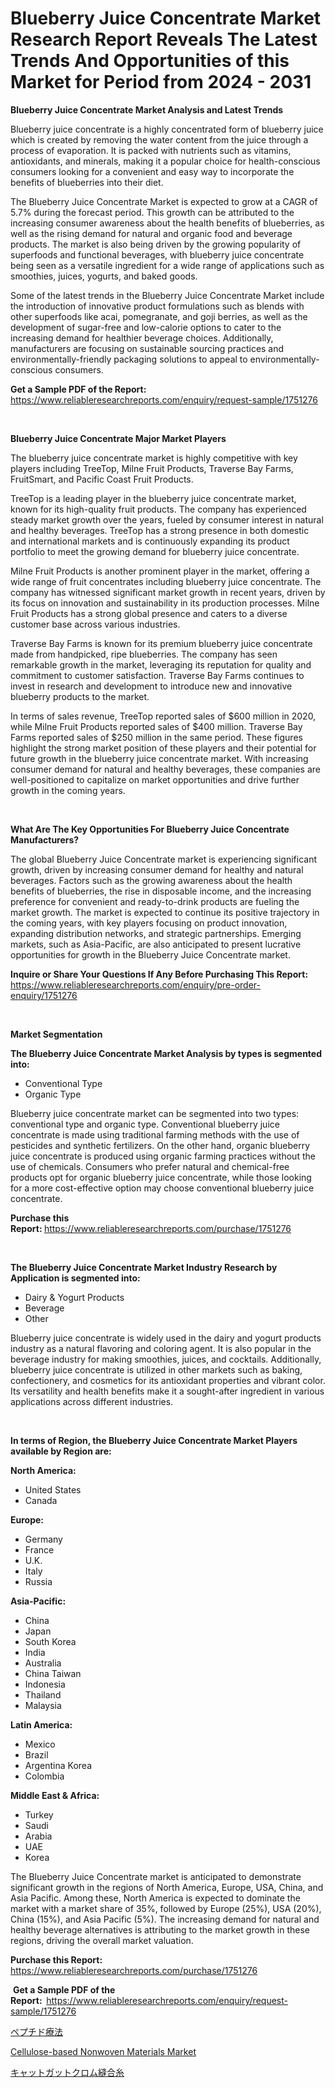 <p><h1>Blueberry Juice Concentrate Market Research Report Reveals The Latest Trends And Opportunities of this Market for Period from 2024 - 2031</h1></p><p><strong>Blueberry Juice Concentrate Market Analysis and Latest Trends</strong></p>
<p><p>Blueberry juice concentrate is a highly concentrated form of blueberry juice which is created by removing the water content from the juice through a process of evaporation. It is packed with nutrients such as vitamins, antioxidants, and minerals, making it a popular choice for health-conscious consumers looking for a convenient and easy way to incorporate the benefits of blueberries into their diet.</p><p>The Blueberry Juice Concentrate Market is expected to grow at a CAGR of 5.7% during the forecast period. This growth can be attributed to the increasing consumer awareness about the health benefits of blueberries, as well as the rising demand for natural and organic food and beverage products. The market is also being driven by the growing popularity of superfoods and functional beverages, with blueberry juice concentrate being seen as a versatile ingredient for a wide range of applications such as smoothies, juices, yogurts, and baked goods.</p><p>Some of the latest trends in the Blueberry Juice Concentrate Market include the introduction of innovative product formulations such as blends with other superfoods like acai, pomegranate, and goji berries, as well as the development of sugar-free and low-calorie options to cater to the increasing demand for healthier beverage choices. Additionally, manufacturers are focusing on sustainable sourcing practices and environmentally-friendly packaging solutions to appeal to environmentally-conscious consumers.</p></p>
<p><strong>Get a Sample PDF of the Report:&nbsp;</strong> <a href="https://www.reliableresearchreports.com/enquiry/request-sample/1751276">https://www.reliableresearchreports.com/enquiry/request-sample/1751276</a></p>
<p>&nbsp;</p>
<p><strong>Blueberry Juice Concentrate Major Market Players</strong></p>
<p><p>The blueberry juice concentrate market is highly competitive with key players including TreeTop, Milne Fruit Products, Traverse Bay Farms, FruitSmart, and Pacific Coast Fruit Products. </p><p>TreeTop is a leading player in the blueberry juice concentrate market, known for its high-quality fruit products. The company has experienced steady market growth over the years, fueled by consumer interest in natural and healthy beverages. TreeTop has a strong presence in both domestic and international markets and is continuously expanding its product portfolio to meet the growing demand for blueberry juice concentrate.</p><p>Milne Fruit Products is another prominent player in the market, offering a wide range of fruit concentrates including blueberry juice concentrate. The company has witnessed significant market growth in recent years, driven by its focus on innovation and sustainability in its production processes. Milne Fruit Products has a strong global presence and caters to a diverse customer base across various industries.</p><p>Traverse Bay Farms is known for its premium blueberry juice concentrate made from handpicked, ripe blueberries. The company has seen remarkable growth in the market, leveraging its reputation for quality and commitment to customer satisfaction. Traverse Bay Farms continues to invest in research and development to introduce new and innovative blueberry products to the market.</p><p>In terms of sales revenue, TreeTop reported sales of $600 million in 2020, while Milne Fruit Products reported sales of $400 million. Traverse Bay Farms reported sales of $250 million in the same period. These figures highlight the strong market position of these players and their potential for future growth in the blueberry juice concentrate market. With increasing consumer demand for natural and healthy beverages, these companies are well-positioned to capitalize on market opportunities and drive further growth in the coming years.</p></p>
<p>&nbsp;</p>
<p><strong>What Are The Key Opportunities For Blueberry Juice Concentrate Manufacturers?</strong></p>
<p><p>The global Blueberry Juice Concentrate market is experiencing significant growth, driven by increasing consumer demand for healthy and natural beverages. Factors such as the growing awareness about the health benefits of blueberries, the rise in disposable income, and the increasing preference for convenient and ready-to-drink products are fueling the market growth. The market is expected to continue its positive trajectory in the coming years, with key players focusing on product innovation, expanding distribution networks, and strategic partnerships. Emerging markets, such as Asia-Pacific, are also anticipated to present lucrative opportunities for growth in the Blueberry Juice Concentrate market.</p></p>
<p><strong>Inquire or Share Your Questions If Any Before Purchasing This Report:</strong> <a href="https://www.reliableresearchreports.com/enquiry/pre-order-enquiry/1751276">https://www.reliableresearchreports.com/enquiry/pre-order-enquiry/1751276</a></p>
<p>&nbsp;</p>
<p><strong>Market Segmentation</strong></p>
<p><strong>The Blueberry Juice Concentrate Market Analysis by types is segmented into:</strong></p>
<p><ul><li>Conventional Type</li><li>Organic Type</li></ul></p>
<p><p>Blueberry juice concentrate market can be segmented into two types: conventional type and organic type. Conventional blueberry juice concentrate is made using traditional farming methods with the use of pesticides and synthetic fertilizers. On the other hand, organic blueberry juice concentrate is produced using organic farming practices without the use of chemicals. Consumers who prefer natural and chemical-free products opt for organic blueberry juice concentrate, while those looking for a more cost-effective option may choose conventional blueberry juice concentrate.</p></p>
<p><strong>Purchase this Report:&nbsp;</strong><a href="https://www.reliableresearchreports.com/purchase/1751276">https://www.reliableresearchreports.com/purchase/1751276</a></p>
<p>&nbsp;</p>
<p><strong>The Blueberry Juice Concentrate Market Industry Research by Application is segmented into:</strong></p>
<p><ul><li>Dairy & Yogurt Products</li><li>Beverage</li><li>Other</li></ul></p>
<p><p>Blueberry juice concentrate is widely used in the dairy and yogurt products industry as a natural flavoring and coloring agent. It is also popular in the beverage industry for making smoothies, juices, and cocktails. Additionally, blueberry juice concentrate is utilized in other markets such as baking, confectionery, and cosmetics for its antioxidant properties and vibrant color. Its versatility and health benefits make it a sought-after ingredient in various applications across different industries.</p></p>
<p>&nbsp;</p>
<p><strong>In terms of Region, the Blueberry Juice Concentrate Market Players available by Region are:</strong></p>
<p>
    <p> <strong> North America: </strong>
        <ul>
            <li>United States</li>
            <li>Canada</li>
        </ul>
        </p> 
    <p> <strong> Europe: </strong>
        <ul>
            <li>Germany</li>
            <li>France</li>
            <li>U.K.</li>
            <li>Italy</li>
            <li>Russia</li>
        </ul>
        </p> 
    <p> <strong> Asia-Pacific: </strong>
        <ul>
            <li>China</li>
            <li>Japan</li>
            <li>South Korea</li>
            <li>India</li>
            <li>Australia</li>
            <li>China Taiwan</li>
            <li>Indonesia</li>
            <li>Thailand</li>
            <li>Malaysia</li>
        </ul>
        </p> 
    <p> <strong> Latin America: </strong>
        <ul>
            <li>Mexico</li>
            <li>Brazil</li>
            <li>Argentina Korea</li>
            <li>Colombia</li>
        </ul>
        </p> 
    <p> <strong> Middle East & Africa: </strong>
        <ul>
            <li>Turkey</li>
            <li>Saudi</li>
            <li>Arabia</li>
            <li>UAE</li>
            <li>Korea</li>
        </ul>
    </p>
    </p>
<p><p>The Blueberry Juice Concentrate market is anticipated to demonstrate significant growth in the regions of North America, Europe, USA, China, and Asia Pacific. Among these, North America is expected to dominate the market with a market share of 35%, followed by Europe (25%), USA (20%), China (15%), and Asia Pacific (5%). The increasing demand for natural and healthy beverage alternatives is attributing to the market growth in these regions, driving the overall market valuation.</p></p>
<p><strong>Purchase this Report: </strong><a href="https://www.reliableresearchreports.com/purchase/1751276">https://www.reliableresearchreports.com/purchase/1751276</a></p>
<p>&nbsp;<strong>Get a Sample PDF of the Report:&nbsp;&nbsp;</strong><a href="https://www.reliableresearchreports.com/enquiry/request-sample/1751276">https://www.reliableresearchreports.com/enquiry/request-sample/1751276</a></p>
<p><strong></strong></p>
<p><p><a href="https://medium.com/@chellamarie1962/%E3%83%9A%E3%83%97%E3%83%81%E3%83%89%E7%99%82%E6%B3%95%E3%81%AE%E5%B8%82%E5%A0%B4%E3%83%A1%E3%83%88%E3%83%AA%E3%82%AF%E3%82%B9%E3%81%AE%E8%A7%A3%E8%AA%AD-%E5%B8%82%E5%A0%B4%E3%82%B7%E3%82%A7%E3%82%A2-%E3%83%88%E3%83%AC%E3%83%B3%E3%83%89-%E6%88%90%E9%95%B7%E3%83%91%E3%82%BF%E3%83%BC%E3%83%B3-09c0915fcdab">ペプチド療法</a></p><p><a href="https://view.publitas.com/reportprime-1/cellulose-based-nonwoven-materials-market-a-comprehensive-report-of-its-market-share-growth-trends-2023-2030/">Cellulose-based Nonwoven Materials Market</a></p><p><a href="https://medium.com/@gordonilbrtck0879367/%E3%82%AD%E3%83%A3%E3%83%83%E3%83%88%E3%82%AC%E3%83%83%E3%83%88-%E3%82%AF%E3%83%AD%E3%83%9F%E3%83%83%E3%82%AF-%E3%82%B7%E3%83%A5%E3%83%81%E3%83%A3%E3%83%BC%E5%B8%82%E5%A0%B4-2031%E5%B9%B4%E3%81%BE%E3%81%A7%E3%81%AE%E5%8B%95%E5%90%91-%E4%BA%88%E6%B8%AC-%E7%AB%B6%E4%BA%89%E5%88%86%E6%9E%90-e87f71c059c3">キャットガットクロム縫合糸</a></p></p>